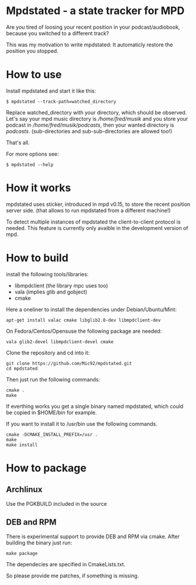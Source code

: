 Mpdstated - a state tracker for MPD
====================================
Are you tired of loosing your recent position in your podcast/audiobook,
because you switched to a different track?

This was my motivation to write mpdstated: It automaticly restore the position you stopped.

How to use
==========
Install mpdstated and start it like this:

    $ mpdstated --track-path=watched_directory

Replace watched\_directory with your directory, which should be observed.
Let's say your mpd music directory is */home/fred/musik* and you store your podcast in */home/fred/musik/podcasts*,
then your wanted directory is *podcasts*. (sub-directories and sub-sub-directories are allowed too!)

That's all.

For more options see:

    $ mpdstated --help

How it works
==============
mpdstated uses sticker, introduced in mpd v0.15, to store the recent position server side.
(that allows to run mpdstated from a different machine!)

To detect multiple instances of mpdstated the client-to-client protocol is needed.
This feature is currently only avaible in the development version of mpd.

How to build
============
install the following tools/libraries:

  - libmpdclient (the library mpc uses too)
  - vala (implies glib and gobject)
  - cmake

Here a oneliner to install the dependencies under Debian/Ubuntu/Mint:

    apt-get install valac cmake libglib2.0-dev libmpdclient-dev

On Fedora/Centos/Opensuse the following package are needed:

    vala glib2-devel libmpdclient-devel cmake

Clone the repository and cd into it:

    git clone https://github.com/Mic92/mpdstated.git
    cd mpdstated

Then just run the following commands:

    cmake .
    make

If everthing works you get a single binary named mpdstated,
which could be copied in $HOME/bin for example.

If you want to install it to /usr/bin use the following commands.

    cmake -DCMAKE_INSTALL_PREFIX=/usr .
    make
    make install

How to package
==============

Archlinux
---------
Use the PGKBUILD included in the source

DEB and RPM
------------
There is experimental support to provide DEB and RPM via cmake.
After building the binary just run:

    make package

The dependecies are specified in CmakeLists.txt.

So please provide me patches, if something is missing.
